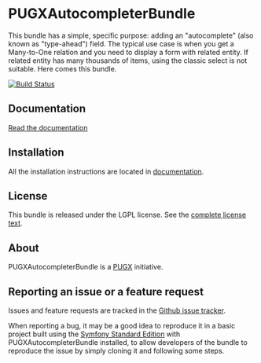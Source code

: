 PUGXAutocompleterBundle
=======================

This bundle has a simple, specific purpose: adding an "autocomplete" (also known as "type-ahead")
field.
The typical use case is when you get a Many-to-One relation and you need to display a
form with related entity. If related entity has many thousands of items, using the
classic select is not suitable. Here comes this bundle.

[![Build Status](https://secure.travis-ci.org/PUGX/PUGXAutoCompleterBundle.png?branch=master)](http://travis-ci.org/PUGX/PUGXAutoCompleterBundle)

Documentation
-------------

[Read the documentation](https://github.com/PUGX/PUGXAutoCompleterBundle/tree/master/Resources/doc/index.md)

Installation
------------

All the installation instructions are located in [documentation](https://github.com/PUGX/PUGXAutoCompleterBundle/tree/master/Resources/doc/index.md).

License
-------

This bundle is released under the LGPL license. See the [complete license text](https://github.com/PUGX/PUGXAutoCompleterBundle/tree/master/Resources/meta/LICENSE).

About
-----

PUGXAutocompleterBundle is a [PUGX](http://pugx.org/) initiative.


Reporting an issue or a feature request
---------------------------------------

Issues and feature requests are tracked in the [Github issue tracker](https://github.com/PUGX/PUGXAutocompleterBundle/issues).

When reporting a bug, it may be a good idea to reproduce it in a basic project
built using the [Symfony Standard Edition](https://github.com/symfony/symfony-standard)
with PUGXAutocompleterBundle installed, to allow developers of the bundle to reproduce the issue by simply cloning it
and following some steps.
